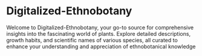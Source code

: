 # Digitalized-Ethnobotany
Welcome to Digitalized-Ethnobotany, your go-to source for comprehensive insights into the fascinating world of plants. Explore detailed descriptions, growth habits, and scientific names of various species, all curated to enhance your understanding and appreciation of ethnobotanical knowledge
